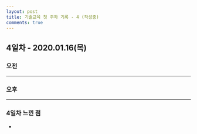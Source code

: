 ```yaml
---
layout: post
title: 기술교육 첫 주차 기록 - 4 (작성중)
comments: true
---
```


## 4일차 - 2020.01.16(목)

### 오전


----

### 오후


--- 
### 4일차 느낀 점
* 
